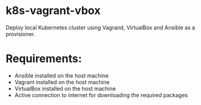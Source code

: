 # k8s-vagrant-vbox
Deploy local Kubernetes cluster using Vagrand, VirtualBox and Ansible as a provisioner.


# Requirements:
  - Ansible installed on the host machine
  - Vagrant installed on the host machine
  - VirtualBox installed on the host machine
  - Active connection to internet for downloading the required packages